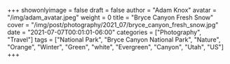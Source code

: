 +++
showonlyimage = false
draft = false
author = "Adam Knox"
avatar = "/img/adam_avatar.jpeg"
weight = 0
title = "Bryce Canyon Fresh Snow"
cover = "/img/post/photography/2021_07/bryce_canyon_fresh_snow.jpg"
date = "2021-07-07T00:01:01-06:00"
categories = ["Photography", "Travel"]
tags = ["National Park", "Bryce Canyon National Park", "Nature", "Orange", "Winter", "Green", "white", "Evergreen", "Canyon", "Utah", "US"]
+++
<!--more-->

